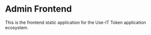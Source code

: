 # Admin Frontend
This is the frontend static application for the Use-IT Token application ecosystem.
